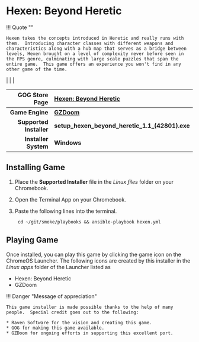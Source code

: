 # Hexen: Beyond Heretic

!!! Quote ""

    Hexen takes the concepts introduced in Heretic and really runs with them.  Introducing character classes with different weapons and characteristics along with a hub map that serves as a bridge between levels, Hexen brought on a level of complexity never before seen in the FPS genre, culminating with large scale puzzles that span the entire game.  This game offers an experience you won't find in any other game of the time.

|  |  |

| GOG Store Page | [Hexen: Beyond Heretic](https://www.gog.com/en/game/hexen_beyond_heretic) |
|--:|:--|
| **Game Engine** | **[GZDoom](https://zdoom.org/index)** |
| **Supported Installer** | **setup_hexen_beyond_heretic_1.1_(42801).exe** |
| **Installer System** | **Windows** |

## Installing Game
1. Place the **Supported Installer** file in the *Linux files* folder on your Chromebook.
1. Open the Terminal App on your Chromebook.
1. Paste the following lines into the terminal.

        cd ~/git/smoke/playbooks && ansible-playbook hexen.yml

## Playing Game

Once installed, you can play this game by clicking the game icon on the ChromeOS Launcher.  The following icons are created by this installer in the *Linux apps* folder of the Launcher listed as
    
* Hexen: Beyond Heretic
* GZDoom

!!! Danger "Message of appreciation"

    This game installer is made possible thanks to the help of many people.  Special credit goes out to the following:
    
    * Raven Software for the vision and creating this game.
    * GOG for making this game available.
    * GZDoom for ongoing efforts in supporting this excellent port.